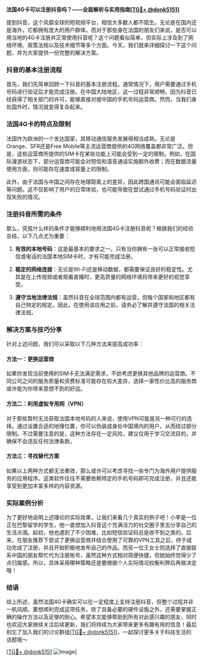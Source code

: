 **法国4G卡可以注册抖音吗？——全面解析与实用指南[[TG💪+ @donk5151](https://t.me/s/donk5151)]**

提到抖音，这个风靡全球的短视频平台，相信大多数人都不陌生。无论是在国内还是海外，它都拥有庞大的用户群体。而对于那些身在法国的朋友们来说，是否可以用当地的4G卡注册并正常使用抖音呢？这个问题看似简单，但实际上涉及到了网络环境、政策法规以及技术细节等多个方面。今天，我们就来详细探讨一下这个问题，并为大家提供一份完整的解决方案。

### 抖音的基本注册流程

首先，我们先简单回顾一下抖音的基本注册流程。通常情况下，用户需要通过手机号码进行验证后才能完成注册。在中国大陆地区，这一过程非常顺畅，因为抖音已经获得了相关部门的许可，能够直接对接中国的手机号码运营商。然而，当我们身处国外时，情况就变得复杂起来。

### 法国4G卡的特点及限制

法国作为欧洲的一个发达国家，其移动通信服务发展得相当成熟。无论是Orange、SFR还是Free Mobile等主流运营商提供的4G网络覆盖都非常广泛。但是，这些运营商所提供的SIM卡在某些功能上可能会受到一定的限制。例如，在国际漫游状态下，部分运营商可能会对短信和语音通话实施额外收费；而在数据流量使用方面，则可能存在速度或容量上的限制。

此外，由于法国与中国之间存在地理距离上的差异，因此跨国通讯可能会面临延迟等问题。这不仅影响了用户的日常体验，也可能导致在尝试通过手机号码验证时出现失败的情况。

### 注册抖音所需的条件

那么，究竟什么样的条件才能够顺利地用法国4G卡注册抖音呢？根据我们的经验总结，以下几点尤为重要：

1. **有效的本地号码**：这是最基本的要求之一。只有当你拥有一张可以正常接收短信或电话的法国本地SIM卡时，才有可能完成注册。
   
2. **稳定的网络连接**：无论是Wi-Fi还是移动数据，都需要保证良好的稳定性。尤其是在上传视频或者观看直播时，更高质量的网络环境将带来更好的视觉享受。

3. **遵守当地法律法规**：虽然抖音在全球范围内都有运营，但每个国家和地区都有自己特定的规定。因此，在使用该应用之前，请务必了解并遵守法国的相关法律法规。

### 解决方案与技巧分享

针对上述问题，我们可以采取以下几种方法来提高成功率：

#### 方法一：更换运营商
如果你发现当前使用的SIM卡无法满足需求，不妨考虑更换其他品牌的运营商。不同公司之间的服务质量和资费标准可能存在较大差异，选择一家性价比高的服务商或许能为你带来意想不到的好运。

#### 方法二：利用虚拟专用网（VPN）
对于那些暂时无法获取法国本地号码的人来说，使用VPN可能是另一种可行的选择。通过设置合适的地理位置，你可以伪装成身处中国境内的用户，从而绕过部分限制。不过需要注意的是，这种方法存在一定风险，建议仅用于学习交流目的，并确保不会违反任何法律条款。

#### 方法三：寻找替代方案
如果以上两种方式都无法奏效，那么或许可以考虑寻找一些专门为海外用户提供服务的应用程序。这类软件往往不需要依赖特定的手机号码即可完成注册，并且还能享受到更加丰富多样的内容资源。

### 实际案例分析

为了更好地说明上述理论的实际效果，让我们来看几个真实的例子吧！小李是一位正在巴黎留学的学生，他一直想加入抖音这个充满活力的社交圈子里去分享自己的生活点滴。起初，他也遇到了不少困难，比如短信验证码总是收不到之类的。后来，在朋友推荐下尝试了更换运营商并结合使用了可靠的VPN工具之后，终于成功完成了注册，并且开始积极地发布自己的作品。而另一位王女士则选择了直接联系中国的朋友帮忙代为注册账号，虽然这种方式相对简便快捷，但她始终觉得少了点归属感。所以，具体采用哪种策略还是要根据个人实际情况权衡利弊后再做决定哦！

### 结语

综上所述，虽然法国4G卡确实可以在一定程度上支持注册抖音，但整个过程并非一帆风顺。要想顺利完成这项任务，除了具备必要的硬件设施之外，还需要掌握正确的操作方法以及足够的耐心。希望本文能够帮助到所有对此感兴趣的朋友，同时也欢迎大家继续关注后续更新，我们将持续为大家带来更多有趣有用的信息！最后别忘了加入我们的讨论群组[[TG💪+ @donk5151](https://t.me/s/donk5151)]，一起探讨更多关于科技生活的话题哦～

[[TG💪+ @donk5151](https://t.me/s/donk5151) ![Image](https://i.postimg.cc/rwNCRYN7/Snipaste-2025-04-30-17-27-05.png)]